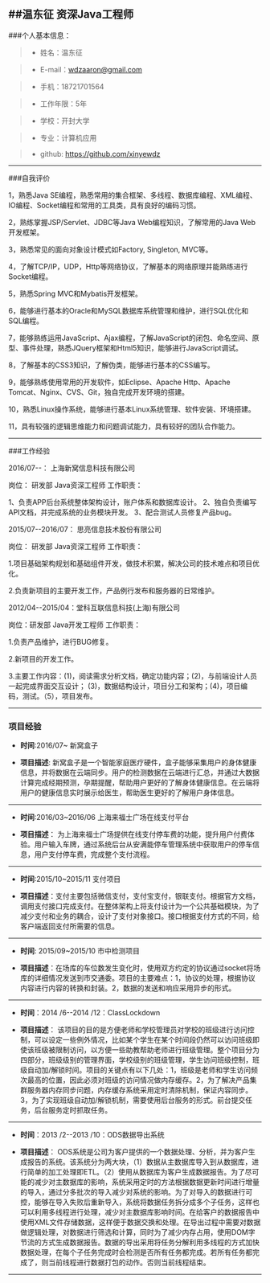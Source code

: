 ##温东征  资深Java工程师
------
###个人基本信息：
>* 姓名：温东征

>* E-mail：wdzaaron@gmail.com

>* 手机：18721701564

>* 工作年限：5年

>* 学校：开封大学

>* 专业：计算机应用

>* github: https://github.com/xinyewdz

------

###自我评价

1，熟悉Java SE编程，熟悉常用的集合框架、多线程、数据库编程、XML编程、IO编程、Socket编程和常用的工具类，具有良好的编码习惯。

2，熟练掌握JSP/Servlet、JDBC等Java Web编程知识，了解常用的Java Web开发框架。

3，熟悉常见的面向对象设计模式如Factory, Singleton, MVC等。

4，了解TCP/IP，UDP，Http等网络协议，了解基本的网络原理并能熟练进行Socket编程。

5，熟悉Spring MVC和Mybatis开发框架。

6，能够进行基本的Oracle和MySQL数据库系统管理和维护，进行SQL优化和SQL编程。

7，能够熟练运用JavaScript、Ajax编程，了解JavaScript的闭包、命名空间、原型、事件处理，熟悉JQuery框架和Html5知识，能够进行JavaScript调试。

8，了解基本的CSS3知识，了解伪类，能够进行基本的CSS编写。

9，能够熟练使用常用的开发软件，如Eclipse、Apache Http、Apache Tomcat、Nginx、CVS、Git，独自完成开发环境的搭建。

10，熟悉Linux操作系统，能够进行基本Linux系统管理、软件安装、环境搭建。

11，具有较强的逻辑思维能力和问题调试能力，具有较好的团队合作能力。


--------
###工作经验


2016/07--： 上海新窝信息科技有限公司

 岗位： 研发部 Java资深工程师
 工作职责：
 
1、负责APP后台系统整体架构设计，账户体系和数据库设计。
2、独自负责编写API文档，并完成系统的业务模块开发。
3、配合测试人员修复产品bug。


2015/07--2016/07： 思亮信息技术股份有限公司


 岗位： 研发部 Java资深工程师
 工作职责：
 
 1.项目基础架构规划和基础组件开发，做技术积累，解决公司的技术难点和项目优化。

 2.负责新项目的主要开发工作，产品例行发布和服务器的日常维护。


2012/04--2015/04：堂科互联信息科技(上海)有限公司


 岗位：研发部	Java开发工程师
 工作职责：

 1.负责产品维护，进行BUG修复。

 2.新项目的开发工作。

 3.主要工作内容：(1)，阅读需求分析文档，确定功能内容；(2)，与前端设计人员一起完成界面交互设计； (3)，数据结构设计，项目分工和架构；(4)，项目编码，测试。（5），项目发布。


------
### 项目经验

- **时间**:2016/07~ 新窝盒子

- **项目描述**:
新窝盒子是一个智能家庭医疗硬件，盒子能够采集用户的身体健康信息，并将数据在云端同步。用户的检测数据在云端进行汇总，并通过大数据计算完成经期预测，孕期提醒，帮助用户更好的了解身体健康信息。在云端将用户的健康信息实时展示给医生，帮助医生更好的了解用户身体信息。

---

- **时间**:2016/03~2016/06  上海来福士广场在线支付平台

- **项目描述**： 为上海来福士广场提供在线支付停车费的功能，提升用户付费体验。用户输入车牌，通过系统后台从安满能停车管理系统中获取用户的停车信息，用户支付停车费，完成整个支付流程。

---

- **时间**:2015/10~2015/11 支付项目

- **项目描述**：支付主要包括微信支付，支付宝支付，银联支付。根据官方文档，调用支付接口完成支付。在整体架构上将支付设计为一个公共基础模块，为了减少支付和业务的耦合，设计了支付对象接口。接口根据支付方式的不同，给客户端返回支付所需要的信息。

---

- **时间**: 2015/09~2015/10 市中检测项目

- **项目描述**：在场库的车位数发生变化时，使用双方约定的协议通过socket将场库的详细情况发送到市交通委。项目的主要难点：1，协议的处理，根据协议内容进行内容的转换和封装。2，数据的发送和响应采用异步的形式。

---

- **时间**：2014 /6--2014 /12：ClassLockdown

- **项目描述**：	
该项目的目的是方便老师和学校管理员对学校的班级进行访问控制，可以设定一些例外情况，比如某个学生在某个时间段仍然可以访问班级即使该班级被限制访问，以方便一些助教帮助老师进行班级管理。整个项目分为四部分，班级级别的管理界面，学校级别的班级管理，学生访问班级控制，班级自动加/解锁时间。项目的关键点有以下几处：1，班级是老师和学生访问频次最高的位置，因此必须对班级的访问情况做内存缓存。2，为了解决产品集群服务器内存同步问题，内存缓存系统采用定时清除机制，保证内容同步。3，为了实现班级自动加/解锁机制，需要使用后台服务的形式。前台提交任务，后台服务定时抓取任务。


---------


- **时间**：2013 /2--2013 /10：ODS数据导出系统

- **项目描述**：	ODS系统是公司为客户提供的一个数据处理、分析，并为客户生成报告的系统。该系统分为两大块，（1）数据从主数据库导入到从数据库，进行简单的加工处理即ETL。（2）使用从数据库为客户生成数据报告。为了尽可能的减少对主数据库的影响，系统采用定时的方法根据数据更新时间进行增量的导入，通过分多批次的导入减少对系统的影响。为了对导入的数据进行可控，能够在导入失败后重新导入，系统将数据任务拆分成多个子任务，这样也可以利用多线程进行处理，减少对主数据库影响时间。在给客户的数据报告中使用XML文件存储数据，这样便于数据交换和处理。在导出过程中需要对数据做逻辑处理，对数据进行筛选和计算，同时为了减少内存占用，使用DOM字节流的方式生成数据报告。数据的导出采用将任务分解利用多线程的方式加快数据处理，在每个子任务完成时会检测是否所有任务都完成。若所有任务都完成了，则当前线程进行数据打包的动作。否则当前线程结束。

----
